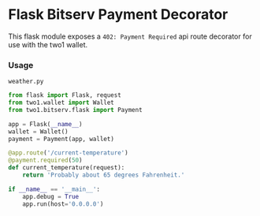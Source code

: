 # Flask Bitserv Payment Decorator

This flask module exposes a `402: Payment Required` api route decorator for use with the two1 wallet.


### Usage

`weather.py`

``` python
from flask import Flask, request
from two1.wallet import Wallet
from two1.bitserv.flask import Payment

app = Flask(__name__)
wallet = Wallet()
payment = Payment(app, wallet)

@app.route('/current-temperature')
@payment.required(50)
def current_temperature(request):
    return 'Probably about 65 degrees Fahrenheit.'

if __name__ == '__main__':
    app.debug = True
    app.run(host='0.0.0.0')
```
